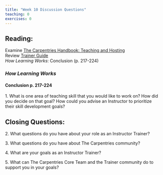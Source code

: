 ```yaml
--- 
title: "Week 10 Discussion Questions"    
teaching: 0 
exercises: 0        
---
```


## Reading:

Examine [The Carpentries Handbook: Teaching and Hosting](https://docs.carpentries.org/topic_folders/hosts_instructors/index.html)  
Review [Trainer Guide](https://docs.carpentries.org/topic_folders/instructor_training/trainers_guide.html)  
_How Learning Works_: Conclusion (p. 217-224)

### _How Learning Works_

#### Conclusion p. 217-224

1\. What is one area of teaching skill that you would like to work on? How did you decide on that goal? How could you advise an Instructor to prioritize their 
skill development goals?


## Closing Questions:

2\. What questions do you have about your role as an Instructor Trainer?

3\. What questions do you have about The Carpentries community?

4\. What are your goals as an Instructor Trainer?

5\. What can The Carpentries Core Team and the Trainer community do to support you in your goals?


